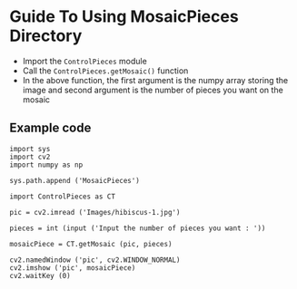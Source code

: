 # Guide To Using MosaicPieces Directory

- Import the `ControlPieces` module
- Call the `ControlPieces.getMosaic()` function
- In the above function, the first argument is the numpy array storing the image and second argument is the number of pieces you want on the mosaic

## Example code 

```
import sys
import cv2
import numpy as np

sys.path.append ('MosaicPieces')

import ControlPieces as CT

pic = cv2.imread ('Images/hibiscus-1.jpg')

pieces = int (input ('Input the number of pieces you want : '))

mosaicPiece = CT.getMosaic (pic, pieces)

cv2.namedWindow ('pic', cv2.WINDOW_NORMAL)
cv2.imshow ('pic', mosaicPiece)
cv2.waitKey (0)
```